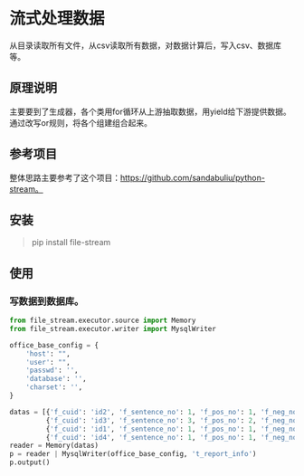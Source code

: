 # 流式处理数据

从目录读取所有文件，从csv读取所有数据，对数据计算后，写入csv、数据库等。

## 原理说明

主要要到了生成器，各个类用for循环从上游抽取数据，用yield给下游提供数据。通过改写or规则，将各个组建组合起来。

## 参考项目

整体思路主要参考了这个项目：https://github.com/sandabuliu/python-stream。

## 安装

> pip install file-stream

## 使用

### 写数据到数据库。

```python
from file_stream.executor.source import Memory
from file_stream.executor.writer import MysqlWriter

office_base_config = {
    'host': "",
    'user': "",
    'passwd': '',
    'database': '',
    'charset': '',
}

datas = [{'f_cuid': 'id2', 'f_sentence_no': 1, 'f_pos_no': 1, 'f_neg_no': 0, 'f_nu_no': 0},
         {'f_cuid': 'id3', 'f_sentence_no': 3, 'f_pos_no': 2, 'f_neg_no': 1, 'f_nu_no': 0},
         {'f_cuid': 'id1', 'f_sentence_no': 1, 'f_pos_no': 1, 'f_neg_no': 0, 'f_nu_no': 0},
         {'f_cuid': 'id4', 'f_sentence_no': 1, 'f_pos_no': 1, 'f_neg_no': 0, 'f_nu_no': 0}, ]
reader = Memory(datas)
p = reader | MysqlWriter(office_base_config, 't_report_info')
p.output()

```
